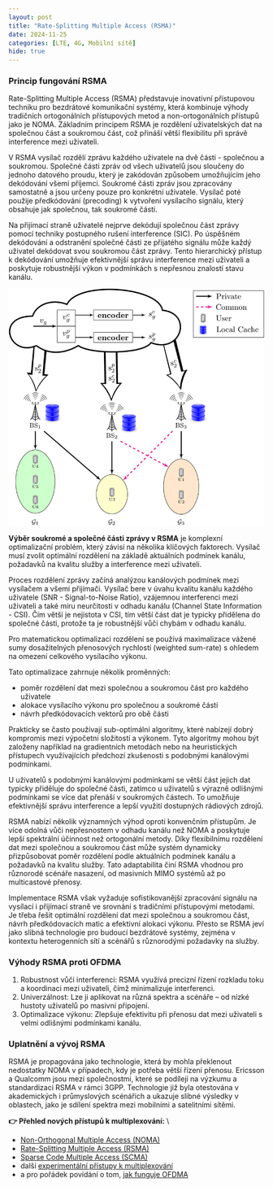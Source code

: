```yaml
---
layout: post
title: "Rate-Splitting Multiple Access (RSMA)"
date: 2024-11-25
categories: [LTE, 4G, Mobilní sítě]
hide: true
---
```


### Princip fungování RSMA

Rate-Splitting Multiple Access (RSMA) představuje inovativní přístupovou techniku pro bezdrátové komunikační systémy, která kombinuje výhody tradičních ortogonálních přístupových metod a non-ortogonálních přístupů jako je NOMA. Základním principem RSMA je rozdělení uživatelských dat na společnou část a soukromou část, což přináší větší flexibilitu při správě interference mezi uživateli.

V RSMA vysílač rozdělí zprávu každého uživatele na dvě části - společnou a soukromou. Společné části zpráv od všech uživatelů jsou sloučeny do jednoho datového proudu, který je zakódován způsobem umožňujícím jeho dekódování všemi příjemci. Soukromé části zpráv jsou zpracovány samostatně a jsou určeny pouze pro konkrétní uživatele. Vysílač poté použije předkódování (precoding) k vytvoření vysílacího signálu, který obsahuje jak společnou, tak soukromé části.

Na přijímací straně uživatelé nejprve dekódují společnou část zprávy pomocí techniky postupného rušení interference (SIC). Po úspěšném dekódování a odstranění společné části ze přijatého signálu může každý uživatel dekódovat svou soukromou část zprávy. Tento hierarchický přístup k dekódování umožňuje efektivnější správu interference mezi uživateli a poskytuje robustnější výkon v podmínkách s nepřesnou znalostí stavu kanálu.

![Rate-Splitting Multiple Access (RSMA)](/assets/RSMA.jpg)

**Výběr soukromé a společné části zprávy v RSMA** je komplexní optimalizační problém, který závisí na několika klíčových faktorech. Vysílač musí zvolit optimální rozdělení na základě aktuálních podmínek kanálu, požadavků na kvalitu služby a interference mezi uživateli.

Proces rozdělení zprávy začíná analýzou kanálových podmínek mezi vysílačem a všemi přijímači. Vysílač bere v úvahu kvalitu kanálu každého uživatele (SNR - Signal-to-Noise Ratio), vzájemnou interferenci mezi uživateli a také míru neurčitosti v odhadu kanálu (Channel State Information - CSI). Čím větší je nejistota v CSI, tím větší část dat je typicky přidělena do společné části, protože ta je robustnější vůči chybám v odhadu kanálu.

Pro matematickou optimalizaci rozdělení se používá maximalizace vážené sumy dosažitelných přenosových rychlostí (weighted sum-rate) s ohledem na omezení celkového vysílacího výkonu. 

Tato optimalizace zahrnuje několik proměnných:
- poměr rozdělení dat mezi společnou a soukromou část pro každého uživatele
- alokace vysílacího výkonu pro společnou a soukromé části
- návrh předkódovacích vektorů pro obě části

Prakticky se často používají sub-optimální algoritmy, které nabízejí dobrý kompromis mezi výpočetní složitostí a výkonem. Tyto algoritmy mohou být založeny například na gradientních metodách nebo na heuristických přístupech využívajících předchozí zkušenosti s podobnými kanálovými podmínkami.

U uživatelů s podobnými kanálovými podmínkami se větší část jejich dat typicky přiděluje do společné části, zatímco u uživatelů s výrazně odlišnými podmínkami se více dat přenáší v soukromých částech. To umožňuje efektivnější správu interference a lepší využití dostupných rádiových zdrojů.

RSMA nabízí několik významných výhod oproti konvenčním přístupům. Je více odolná vůči nepřesnostem v odhadu kanálu než NOMA a poskytuje lepší spektrální účinnost než ortogonální metody. Díky flexibilnímu rozdělení dat mezi společnou a soukromou část může systém dynamicky přizpůsobovat poměr rozdělení podle aktuálních podmínek kanálu a požadavků na kvalitu služby. Tato adaptabilita činí RSMA vhodnou pro různorodé scénáře nasazení, od masivních MIMO systémů až po multicastové přenosy.

Implementace RSMA však vyžaduje sofistikovanější zpracování signálu na vysílací i přijímací straně ve srovnání s tradičními přístupovými metodami. Je třeba řešit optimální rozdělení dat mezi společnou a soukromou část, návrh předkódovacích matic a efektivní alokaci výkonu. Přesto se RSMA jeví jako slibná technologie pro budoucí bezdrátové systémy, zejména v kontextu heterogenních sítí a scénářů s různorodými požadavky na služby.

### Výhody RSMA proti OFDMA

1.	Robustnost vůči interferenci: RSMA využívá precizní řízení rozkladu toku a koordinaci mezi uživateli, čímž minimalizuje interferenci.
2.	Univerzálnost: Lze ji aplikovat na různá spektra a scénáře – od nízké hustoty uživatelů po masivní připojení.
3.	Optimalizace výkonu: Zlepšuje efektivitu při přenosu dat mezi uživateli s velmi odlišnými podmínkami kanálu.

### Uplatnění a vývoj RSMA

RSMA je propagována jako technologie, která by mohla překlenout nedostatky NOMA v případech, kdy je potřeba větší řízení přenosu. Ericsson a Qualcomm jsou mezi společnostmi, které se podílejí na výzkumu a standardizaci RSMA v rámci 3GPP. Technologie již byla otestována v akademických i průmyslových scénářích a ukazuje slibné výsledky v oblastech, jako je sdílení spektra mezi mobilními a satelitními sítěmi.

**👉 Přehled nových přístupů k multiplexování:** \
- [Non-Orthogonal Multiple Access (NOMA)](/mobilnisite/Non-Orthogonal-Multiple-Access-NOMA/)
- [Rate-Splitting Multiple Access (RSMA)](/mobilnisite/Rate-Splitting-Multiple-Access-RSMA/)
- [Sparse Code Multiple Access (SCMA)](/mobilnisite/Sparse-Code-Multiple-Access-SCMA/)
- další [experimentální přístupy k multiplexování](/mobilnisite/pokrocile-multiplexovani/)
- a pro pořádek povídání o tom, [jak funguje OFDMA](/mobilnisite/ofdma)